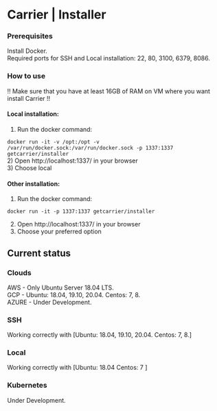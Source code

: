 # Carrier | Installer
### Prerequisites
Install Docker.  
Required ports for SSH and Local installation:
22, 80, 3100, 6379, 8086.
### How to use
!! Make sure that you have at least 16GB of RAM on VM where you want install Carrier !!

#### Local installation:

1) Run the docker command:

``
docker run -it -v /opt:/opt -v /var/run/docker.sock:/var/run/docker.sock -p 1337:1337 getcarrier/installer
``  
2) Open http://localhost:1337/ in your browser  
3) Choose local  

#### Other installation:
1) Run the docker command:

``
docker run -it -p 1337:1337 getcarrier/installer
``

2) Open http://localhost:1337/ in your browser
3) Choose your preferred option

## Current status
### Clouds
AWS - Only Ubuntu Server 18.04 LTS.  
GCP - Ubuntu: 18.04, 19.10, 20.04. Centos: 7, 8.  
AZURE - Under Development.
### SSH
Working correctly with [Ubuntu: 18.04, 19.10, 20.04. Centos: 7, 8.]
### Local
Working correctly with [Ubuntu: 18.04 Centos: 7 ]
### Kubernetes
Under Development.
